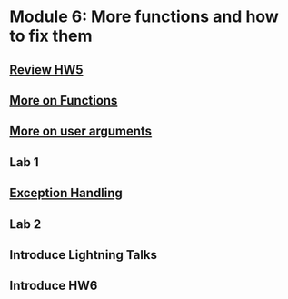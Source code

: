 # Module 6: More functions and how to fix them

## [Review HW5](https://canvas.uw.edu/courses/1105303/assignments/3464479)

## [More on Functions](https://github.com/summerela/intro_programming_python/blob/master/Module6/1_more_functions.ipynb)

## [More on user arguments](https://github.com/summerela/intro_programming_python/blob/master/Module6/2_more_user_args.ipynb)

## Lab 1

## [Exception Handling](https://github.com/summerela/intro_programming_python/blob/master/Module6/3_exception_handling.ipynb)

## Lab 2

## Introduce Lightning Talks
 
## Introduce HW6